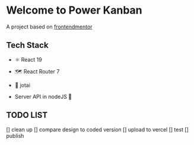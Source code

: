 # Welcome to Power Kanban

A project based on [frontendmentor](https://www.frontendmentor.io/challenges/kanban-task-management-web-app-wgQLt-HlbB)

## Tech Stack
* ⚛ React 19
* 🗺 React Router 7
* 👻 jotai

* Server API in nodeJS 👔


## TODO LIST
[] clean up
[] compare design to coded version
[] upload to vercel
[] test 
[] publish